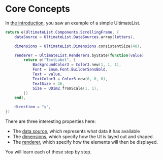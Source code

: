 # Core Concepts
In [the introduction](../), you saw an example of a simple UltimateList.

```lua
return e(UltimateList.Components.ScrollingFrame, {
    dataSource = UltimateList.DataSources.array(letters),

    dimensions = UltimateList.Dimensions.consistentSize(48),

    renderer = UltimateList.Renderers.byState(function(value)
        return e("TextLabel", {
            BackgroundColor3 = Color3.new(1, 1, 1),
            Font = Enum.Font.BuilderSansBold,
            Text = value,
            TextColor3 = Color3.new(0, 0, 0),
            TextSize = 36,
            Size = UDim2.fromScale(1, 1),
        })
    end),

    direction = "y",
})
```

There are three interesting properties here:
- The [data source](./data-sources), which represents what data it has available
- The [dimensions](./dimensions), which specify how the UI is layed out and shaped.
- The [renderer](./renderers), which specify how the elements will then be displayed.

You will learn each of these step by step.
